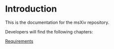 # Introduction

This is the documentation for the msXiv repository.

Developers will find the following chapters:

[Requirements](dev/requirements/functional/requirements.md)
